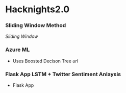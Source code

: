 # Hacknights2.0

### Sliding Window Method
*Sliding Window*


### Azure ML
- Uses Boosted Decison Tree 
*url*
### Flask App  LSTM + Twitter Sentiment Anlaysis
- Flask App
